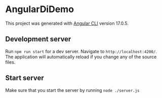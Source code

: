 # AngularDiDemo

This project was generated with [Angular CLI](https://github.com/angular/angular-cli) version 17.0.5.

## Development server

Run `npm run start` for a dev server. Navigate to `http://localhost:4200/`. The application will automatically reload if you change any of the source files.

## Start server

Make sure that you start the server by running `node ./server.js`
